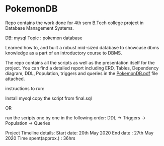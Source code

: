 # PokemonDB
Repo contains the work done for 4th sem B.Tech college project in Database Management Systems.

DB: mysql
Topic : pokemon database

Learned how to, and built a robust mid-sized database to showcase dbms knowledge as a part of an introductory course to DBMS.

The repo contains all the scripts as well as the presentation itself for the project. You can find a detailed report including ERD, Tables, Dependency diagram, DDL, Population, triggers and queries in the [PokemonDB.pdf](PokemonDB.pdf) file attached.

instructions to run:

Install mysql
copy the script from final.sql

OR

run the scripts one by one in the following order:
DDL -> Triggers -> Population -> Queries


Project Timeline details: Start date: 20th May 2020 End date : 27th May 2020 Time spent(approx.) : 36hrs
